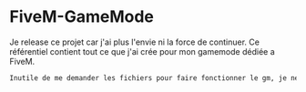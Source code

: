 # FiveM-GameMode
Je release ce projet car j'ai plus l'envie ni la force de continuer. Ce référentiel contient tout ce que j'ai crée pour mon gamemode dédiée a FiveM.


```diff
Inutile de me demander les fichiers pour faire fonctionner le gm, je ne les release pas pour le moment
```
